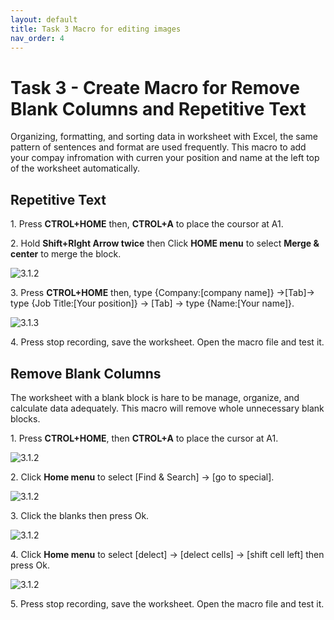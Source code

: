 ```yaml
---
layout: default
title: Task 3 Macro for editing images
nav_order: 4
---
```


# Task 3 - Create Macro for Remove Blank Columns and Repetitive Text

Organizing, formatting, and sorting data in worksheet with Excel, the same pattern of sentences and format are used frequently. This macro to add your compay infromation with curren your position and name at the left top of the worksheet automatically.

## Repetitive Text

1\. Press **CTROL+HOME** then, **CTROL+A** to place the coursor at A1.

2\. Hold **Shift+RIght Arrow twice** then Click **HOME menu** to select **Merge & center** to merge the block.

![3.1.2](https://github.com/chase-lsc/Task-Automation-With-Excel-Macros/blob/gh-pages/images/3.1.2.png?raw=true)

3\. Press **CTROL+HOME** then, type {Company:[company name]} ->[Tab]-> type {Job Title:[Your position]} -> [Tab] -> type {Name:[Your name]}.

![3.1.3](https://github.com/chase-lsc/Task-Automation-With-Excel-Macros/blob/gh-pages/images/3.1.3.png?raw=true)

4\. Press stop recording, save the worksheet. Open the macro file and test it.


## Remove Blank Columns 

The worksheet with a blank block is hare to be manage, organize, and calculate data adequately. This macro will remove whole unnecessary blank blocks.


1\. Press **CTROL+HOME**, then **CTROL+A** to place the cursor at A1.

![3.1.2](https://github.com/chase-lsc/Task-Automation-With-Excel-Macros/blob/gh-pages/images/3.2.1.png?raw=true)


2\. Click **Home menu** to select [Find & Search] -> [go to special].


![3.1.2](https://github.com/chase-lsc/Task-Automation-With-Excel-Macros/blob/gh-pages/images/3.2.2.png?raw=true)


3\. Click the blanks then press Ok.


![3.1.2](https://github.com/chase-lsc/Task-Automation-With-Excel-Macros/blob/gh-pages/images/3.2.3.png?raw=true)


4\. Click **Home menu** to select [delect] ->  [delect cells] -> [shift cell left] then press Ok.

![3.1.2](https://github.com/chase-lsc/Task-Automation-With-Excel-Macros/blob/gh-pages/images/3.2.4.png?raw=true)

5\. Press stop recording, save the worksheet. Open the macro file and test it.


